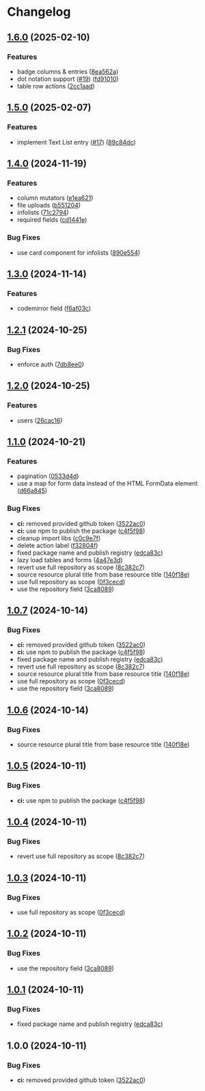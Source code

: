 # Changelog

## [1.6.0](https://github.com/antoninguyot/led/compare/v1.5.0...v1.6.0) (2025-02-10)


### Features

* badge columns & entries ([8ea562a](https://github.com/antoninguyot/led/commit/8ea562a0ce579f9717d6fb59846de1ecc2675e2a))
* dot notation support ([#19](https://github.com/antoninguyot/led/issues/19)) ([fd91010](https://github.com/antoninguyot/led/commit/fd910106e62966310b617f88a788618b47c7ca01))
* table row actions ([2cc1aad](https://github.com/antoninguyot/led/commit/2cc1aad7b91a49075f00b90c894647fd0acd40bd))

## [1.5.0](https://github.com/antoninguyot/led/compare/v1.4.0...v1.5.0) (2025-02-07)


### Features

* implement Text List entry ([#17](https://github.com/antoninguyot/led/issues/17)) ([89c84dc](https://github.com/antoninguyot/led/commit/89c84dcef56dcd25a0035131b4a73d36bc452367))

## [1.4.0](https://github.com/antoninguyot/led/compare/v1.3.0...v1.4.0) (2024-11-19)


### Features

* column mutators ([e1ea621](https://github.com/antoninguyot/led/commit/e1ea621f2ddcb1b3db60962a9b8581121f133db5))
* file uploads ([b551204](https://github.com/antoninguyot/led/commit/b5512044a8b80fb01d7e4079f3b16bcea4834687))
* infolists ([71c2794](https://github.com/antoninguyot/led/commit/71c2794de0b4b84bf2468e52105b4308ab883bba))
* required fields ([cd1441e](https://github.com/antoninguyot/led/commit/cd1441e47655d54f48f36dd4c45d0d2d0eb90d95))


### Bug Fixes

* use card component for infolists ([890e554](https://github.com/antoninguyot/led/commit/890e55446b908ddef7ad89c16ab9097a88adced1))

## [1.3.0](https://github.com/antoninguyot/led/compare/v1.2.1...v1.3.0) (2024-11-14)


### Features

* codemirror field ([f6af03c](https://github.com/antoninguyot/led/commit/f6af03cc8d24fe684f6c4ffc3b1f92102dd7ecc7))

## [1.2.1](https://github.com/antoninguyot/led/compare/v1.2.0...v1.2.1) (2024-10-25)


### Bug Fixes

* enforce auth ([7db8ee0](https://github.com/antoninguyot/led/commit/7db8ee096448fb0fa04b53598138f581fc6761bf))

## [1.2.0](https://github.com/antoninguyot/led/compare/v1.1.0...v1.2.0) (2024-10-25)


### Features

* users ([26cac16](https://github.com/antoninguyot/led/commit/26cac16aa6506a91352afb464cb03b58328a4f93))

## [1.1.0](https://github.com/antoninguyot/led/compare/v1.0.7...v1.1.0) (2024-10-21)


### Features

* pagination ([0533d4d](https://github.com/antoninguyot/led/commit/0533d4d560c77c870bf21668970e7d5cee4e16de))
* use a map for form data instead of the HTML FormData element ([d66a845](https://github.com/antoninguyot/led/commit/d66a845ce6cfc71eb82a4b2f7ac7ebf931d3cec0))


### Bug Fixes

* **ci:** removed provided github token ([3522ac0](https://github.com/antoninguyot/led/commit/3522ac0a6255cdd409c785ab24d64be4b0416796))
* **ci:** use npm to publish the package ([c4f5f98](https://github.com/antoninguyot/led/commit/c4f5f98451170f961b8e9a1cc25265464ff2ae70))
* cleanup import libs ([c0c9e7f](https://github.com/antoninguyot/led/commit/c0c9e7f178ae2ae2a33aac3dca6e922a6c5f9a8a))
* delete action label ([f32804f](https://github.com/antoninguyot/led/commit/f32804f88a61ba91428f0ec34cb17d8441c478f8))
* fixed package name and publish registry ([edca83c](https://github.com/antoninguyot/led/commit/edca83cb337adedeabe284dfca0af38819ce17d5))
* lazy load tables and forms ([4a47e3d](https://github.com/antoninguyot/led/commit/4a47e3defbf338fe4d90025dce6e5b4a701a430f))
* revert use full repository as scope ([8c382c7](https://github.com/antoninguyot/led/commit/8c382c728939d3f50cee43409453a22b07e2cb5d))
* source resource plural title from base resource title ([140f18e](https://github.com/antoninguyot/led/commit/140f18eade9fd11ad9f5c34331b9525dec509955))
* use full repository as scope ([0f3cecd](https://github.com/antoninguyot/led/commit/0f3cecda92d16e1b2fd782a212c93d7305f7e7ec))
* use the repository field ([3ca8089](https://github.com/antoninguyot/led/commit/3ca808995e96006677a10555ffade3cd38f49972))

## [1.0.7](https://github.com/antoninguyot/led/compare/v1.0.6...v1.0.7) (2024-10-14)


### Bug Fixes

* **ci:** removed provided github token ([3522ac0](https://github.com/antoninguyot/led/commit/3522ac0a6255cdd409c785ab24d64be4b0416796))
* **ci:** use npm to publish the package ([c4f5f98](https://github.com/antoninguyot/led/commit/c4f5f98451170f961b8e9a1cc25265464ff2ae70))
* fixed package name and publish registry ([edca83c](https://github.com/antoninguyot/led/commit/edca83cb337adedeabe284dfca0af38819ce17d5))
* revert use full repository as scope ([8c382c7](https://github.com/antoninguyot/led/commit/8c382c728939d3f50cee43409453a22b07e2cb5d))
* source resource plural title from base resource title ([140f18e](https://github.com/antoninguyot/led/commit/140f18eade9fd11ad9f5c34331b9525dec509955))
* use full repository as scope ([0f3cecd](https://github.com/antoninguyot/led/commit/0f3cecda92d16e1b2fd782a212c93d7305f7e7ec))
* use the repository field ([3ca8089](https://github.com/antoninguyot/led/commit/3ca808995e96006677a10555ffade3cd38f49972))

## [1.0.6](https://github.com/antoninguyot/led/compare/v1.0.5...v1.0.6) (2024-10-14)


### Bug Fixes

* source resource plural title from base resource title ([140f18e](https://github.com/antoninguyot/led/commit/140f18eade9fd11ad9f5c34331b9525dec509955))

## [1.0.5](https://github.com/antoninguyot/led/compare/v1.0.4...v1.0.5) (2024-10-11)


### Bug Fixes

* **ci:** use npm to publish the package ([c4f5f98](https://github.com/antoninguyot/led/commit/c4f5f98451170f961b8e9a1cc25265464ff2ae70))

## [1.0.4](https://github.com/antoninguyot/led/compare/v1.0.3...v1.0.4) (2024-10-11)


### Bug Fixes

* revert use full repository as scope ([8c382c7](https://github.com/antoninguyot/led/commit/8c382c728939d3f50cee43409453a22b07e2cb5d))

## [1.0.3](https://github.com/antoninguyot/led/compare/v1.0.2...v1.0.3) (2024-10-11)


### Bug Fixes

* use full repository as scope ([0f3cecd](https://github.com/antoninguyot/led/commit/0f3cecda92d16e1b2fd782a212c93d7305f7e7ec))

## [1.0.2](https://github.com/antoninguyot/led/compare/v1.0.1...v1.0.2) (2024-10-11)


### Bug Fixes

* use the repository field ([3ca8089](https://github.com/antoninguyot/led/commit/3ca808995e96006677a10555ffade3cd38f49972))

## [1.0.1](https://github.com/antoninguyot/led/compare/v1.0.0...v1.0.1) (2024-10-11)


### Bug Fixes

* fixed package name and publish registry ([edca83c](https://github.com/antoninguyot/led/commit/edca83cb337adedeabe284dfca0af38819ce17d5))

## 1.0.0 (2024-10-11)


### Bug Fixes

* **ci:** removed provided github token ([3522ac0](https://github.com/antoninguyot/led/commit/3522ac0a6255cdd409c785ab24d64be4b0416796))
